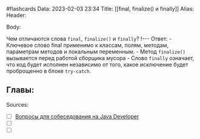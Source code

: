 #flashcards
Data: 2023-02-03 23:34
Title: [[final, finalize() и finally]]
Alias:
Header:




Body:



Чем отличаются слова `final`, `finalize()` и `finally`?
!---
Ответ:
	- Ключевое слово final применимо к классам, полям, методам, параметрам методов и локальным переменным.
	- Метод `finalize()` вызывается перед работой сборщика мусора
	- Слово `finally` означает, что код будет исполнен независимо от того, какое исключение будет проброщенно в блоке `try-catch`.
<!--SR:!2023-03-14,3,330-->




Главы:
-


Sources:
- [ ] [Вопросы для собеседования на Java Developer](https://github.com/enhorse/java-interview/blob/master/README.md#%D0%9E%D0%9E%D0%9F)
- [ ] []()
- [ ] []()
